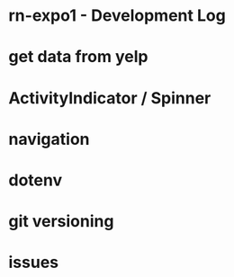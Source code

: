 # rn-expo1 - Development Log

# get data from yelp

# ActivityIndicator / Spinner

# navigation

# dotenv

# git versioning


# issues